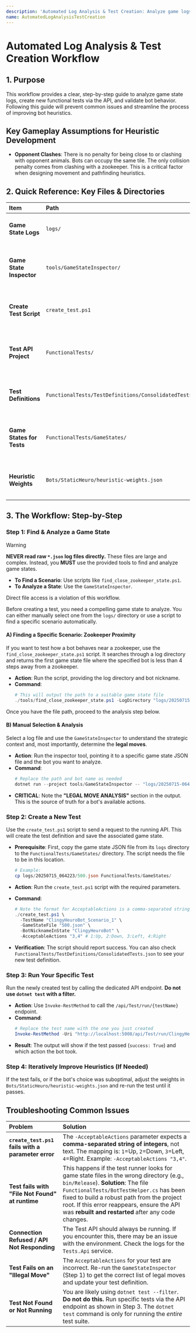```yaml
---
description: 'Automated Log Analysis & Test Creation: Analyze game logs, create, and run functional tests via API to iteratively improve bot heuristics.'
name: AutomatedLogAnalysisTestCreation
---
```


# Automated Log Analysis & Test Creation Workflow

## 1. Purpose
This workflow provides a clear, step-by-step guide to analyze game state logs, create new functional tests via the API, and validate bot behavior. Following this guide will prevent common issues and streamline the process of improving bot heuristics.

## Key Gameplay Assumptions for Heuristic Development

- **Opponent Clashes**: There is no penalty for being close to or clashing with opponent animals. Bots can occupy the same tile. The only collision penalty comes from clashing with a zookeeper. This is a critical factor when designing movement and pathfinding heuristics.

## 2. Quick Reference: Key Files & Directories

| Item | Path | Purpose |
| :--- | :--- | :--- |
| **Game State Logs** | `logs/` | Contains raw game state JSON files for analysis. |
| **Game State Inspector**| `tools/GameStateInspector/` | C# tool to analyze a game state file and determine legal moves. |
| **Create Test Script** | `create_test.ps1` | PowerShell script to create a new test via the API. |
| **Test API Project** | `FunctionalTests/` | The ASP.NET project containing the test API and test logic. |
| **Test Definitions** | `FunctionalTests/TestDefinitions/ConsolidatedTests.json` | The single source of truth for all JSON-driven tests. |
| **Game States for Tests**| `FunctionalTests/GameStates/` | Directory where game state files used in tests must be stored. |
| **Heuristic Weights** | `Bots/StaticHeuro/heuristic-weights.json` | Configuration file for the bot's decision weights. |

## 3. The Workflow: Step-by-Step

### Step 1: Find & Analyze a Game State

> [!WARNING]
> **NEVER read raw `*.json` log files directly.** These files are large and complex. Instead, you **MUST** use the provided tools to find and analyze game states.
> - **To Find a Scenario**: Use scripts like `find_close_zookeeper_state.ps1`.
> - **To Analyze a State**: Use the `GameStateInspector`.
> 
> Direct file access is a violation of this workflow.

Before creating a test, you need a compelling game state to analyze. You can either manually select one from the `logs/` directory or use a script to find a specific scenario automatically.

#### A) Finding a Specific Scenario: Zookeeper Proximity

If you want to test how a bot behaves near a zookeeper, use the `find_close_zookeeper_state.ps1` script. It searches through a log directory and returns the first game state file where the specified bot is less than 4 steps away from a zookeeper.

- **Action**: Run the script, providing the log directory and bot nickname.
- **Command**:
  ```powershell
  # This will output the path to a suitable game state file
  ./tools/find_close_zookeeper_state.ps1 -LogDirectory "logs/20250715-064223" -BotNickname "ClingyHeuroBot"
  ```

Once you have the file path, proceed to the analysis step below.

#### B) Manual Selection & Analysis

Select a log file and use the `GameStateInspector` to understand the strategic context and, most importantly, determine the **legal moves**.

- **Action**: Run the inspector tool, pointing it to a specific game state JSON file and the bot you want to analyze.
- **Command**:
  ```powershell
  # Replace the path and bot name as needed
  dotnet run --project tools/GameStateInspector -- "logs/20250715-064223/100_100_3.json" "ClingyHeuroBot"
  ```
- **CRITICAL**: Note the **"LEGAL MOVE ANALYSIS"** section in the output. This is the source of truth for a bot's available actions.

### Step 2: Create a New Test
Use the `create_test.ps1` script to send a request to the running API. This will create the test definition and save the associated game state.

- **Prerequisite**: First, copy the game state JSON file from its `logs` directory to the `FunctionalTests/GameStates/` directory. The script needs the file to be in this location.
  ```powershell
  # Example:
  cp logs/20250715_064223/500.json FunctionalTests/GameStates/
  ```

- **Action**: Run the `create_test.ps1` script with the required parameters.
- **Command**:
  ```powershell
  # Note the format for AcceptableActions is a comma-separated string of integers.
  ./create_test.ps1 \
    -TestName "ClingyHeuroBot_Scenario_1" \
    -GameStateFile "500.json" \
    -BotNicknameInState "ClingyHeuroBot" \
    -AcceptableActions "3,4" # 1:Up, 2:Down, 3:Left, 4:Right
  ```
- **Verification**: The script should report success. You can also check `FunctionalTests/TestDefinitions/ConsolidatedTests.json` to see your new test definition.

### Step 3: Run Your Specific Test
Run the newly created test by calling the dedicated API endpoint. **Do not use `dotnet test` with a filter.**

- **Action**: Use `Invoke-RestMethod` to call the `/api/Test/run/{testName}` endpoint.
- **Command**:
  ```powershell
  # Replace the test name with the one you just created
  Invoke-RestMethod -Uri "http://localhost:5008/api/Test/run/ClingyHeuroBot_Scenario_1" -Method Post
  ```
- **Result**: The output will show if the test passed (`success: True`) and which action the bot took.

### Step 4: Iteratively Improve Heuristics (If Needed)
If the test fails, or if the bot's choice was suboptimal, adjust the weights in `Bots/StaticHeuro/heuristic-weights.json` and re-run the test until it passes.

## Troubleshooting Common Issues

| Problem | Solution |
| :--- | :--- |
| **`create_test.ps1` fails with a parameter error** | The `-AcceptableActions` parameter expects a **comma-separated string of integers**, not text. The mapping is: `1`=Up, `2`=Down, `3`=Left, `4`=Right. Example: `-AcceptableActions "3,4"`. |
| **Test fails with "File Not Found" at runtime** | This happens if the test runner looks for game state files in the wrong directory (e.g., `bin/Release`). **Solution**: The file `FunctionalTests/BotTestHelper.cs` has been fixed to build a robust path from the project root. If this error reappears, ensure the API was **rebuilt and restarted** after any code changes. |
| **Connection Refused / API Not Responding** | The Test API should always be running. If you encounter this, there may be an issue with the environment. Check the logs for the `Tests.Api` service. |
| **Test Fails on an "Illegal Move"** | The `AcceptableActions` for your test are incorrect. Re-run the `GameStateInspector` (Step 1) to get the correct list of legal moves and update your test definition. |
| **Test Not Found or Not Running** | You are likely using `dotnet test --filter`. **Do not do this.** Run specific tests via the API endpoint as shown in Step 3. The `dotnet test` command is only for running the *entire* test suite. |
